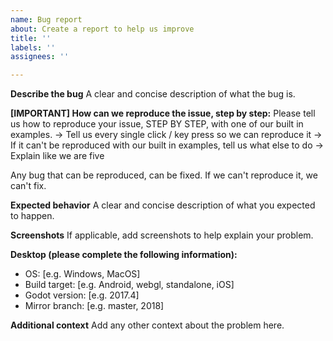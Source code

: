 ```yaml
---
name: Bug report
about: Create a report to help us improve
title: ''
labels: ''
assignees: ''

---
```


**Describe the bug**
A clear and concise description of what the bug is.

**[IMPORTANT] How can we reproduce the issue, step by step:**
Please tell us how to reproduce your issue, STEP BY STEP, with one of our built in examples.
-> Tell us every single click / key press so we can reproduce it
-> If it can't be reproduced with our built in examples, tell us what else to do
-> Explain like we are five

Any bug that can be reproduced, can be fixed.
If we can't reproduce it, we can't fix.

**Expected behavior**
A clear and concise description of what you expected to happen.

**Screenshots**
If applicable, add screenshots to help explain your problem.

**Desktop (please complete the following information):**
* OS: \[e.g. Windows, MacOS\]
* Build target: \[e.g.  Android, webgl, standalone, iOS\]
* Godot version: \[e.g. 2017.4]
* Mirror branch: \[e.g.  master, 2018\]

**Additional context**
Add any other context about the problem here.
